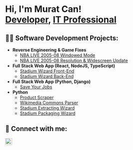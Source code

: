 <h1>Hi, I'm Murat Can! <br/><a href="https://github.com/muratcansarkalkan">Developer</a>, <a href="https://www.linkedin.com/in/muratcansarkalkan/">IT Professional</a></h1>

<h2>👨‍💻 Software Development Projects:</h2>

- <b>Reverse Engineering & Game Fixes</b>
  - [NBA LIVE 2005-08 Windowed Mode](https://github.com/muratcansarkalkan/NBAWindowedMode)
  - [NBA LIVE 2005-08 Resolution & Widescreen Update](https://github.com/muratcansarkalkan/NBALiveResolution)
- <b>Full Stack Web App (React, NodeJS, TypeScript)</b>
  - [Stadium Wizard Front-End](https://github.com/muratcansarkalkan/stadiumwizard/)
  - [Stadium Wizard Back-End](https://github.com/muratcansarkalkan/stadiumwizardbackend/)
- <b>Full Stack Web App (Python, Django)</b>
  - [Save Your Jobs](https://github.com/muratcansarkalkan/SaveYourJobsWEB)
- <b>Python</b>
  - [Product Scraper](https://github.com/muratcansarkalkan/ProductScrape)
  - [Wikimedia Commons Parser](https://github.com/muratcansarkalkan/WikimediaCommonsParser)
  - [Stadium Extracting Wizard](https://github.com/muratcansarkalkan/AddStadiumstoFM)
  - [Stadium Packaging Wizard](https://github.com/muratcansarkalkan/DrivetoLocal)

<h2> 🤳 Connect with me:</h2>

[<img align="left" alt="muratcansarkalkan | LinkedIn" width="22px" src="https://cdn.jsdelivr.net/npm/simple-icons@v3/icons/linkedin.svg" />][linkedin]

[linkedin]: https://linkedin.com/in/muratcansarkalkan
